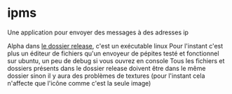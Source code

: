 # ipms
Une application pour envoyer des messages à des adresses ip

Alpha dans [le dossier release](https://github.com/EuropaFantasy/ipms/tree/main/release), c'est un exécutable linux
Pour l'instant c'est plus un éditeur de fichiers qu'un envoyeur de pépites
testé et fonctionnel sur ubuntu, un peu de debug si vous ouvrez en console
Tous les fichiers et dossiers présents dans le dossier release doivent être dans le même dossier sinon il y aura des problèmes de textures (pour l'instant cela n'affecte que l'icône comme c'est la seule image)

